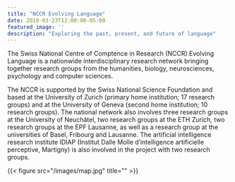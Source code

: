 ```yaml
---
title: "NCCR Evolving Language"
date: 2019-03-23T12:00:00-05:00
featured_image: ''
description: "Exploring the past, present, and future of language"
---
```

The Swiss National Centre of Comptence in Research (NCCR) Evolving Language is a nationwide interdisciplinary research network bringing together research groups from the humanities, biology, neurosciences, psychology and computer sciences. 

The NCCR is supported by the Swiss National Science Foundation and based at the University of Zurich (primary home institution; 17 research groups) and at the University of Geneva (second home institution; 10 research groups). The national network also involves three research groups at the University of Neuchâtel, two research groups at the ETH Zurich, two research groups at the EPF Lausanne, as well as a research group at the universities of Basel, Fribourg and Lausanne. The artificial intelligence research institute IDIAP (Institut Dalle Molle d’intelligence artificielle perceptive, Martigny) is also involved in the project with two research groups.


{{< figure src="/images/map.jpg" title="" >}}
